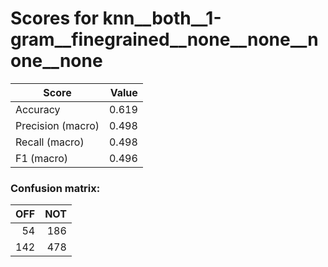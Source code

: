 # Scores for knn__both__1-gram__finegrained__none__none__none__none
|      Score      |Value|
|-----------------|----:|
|Accuracy         |0.619|
|Precision (macro)|0.498|
|Recall (macro)   |0.498|
|F1 (macro)       |0.496|

### Confusion matrix:
|OFF|NOT|
|--:|--:|
| 54|186|
|142|478|
